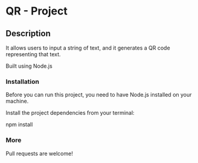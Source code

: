 # QR - Project

## Description

It allows users to input a string of text, and it generates a QR code representing that text. 

Built using Node.js

### Installation

Before you can run this project, you need to have Node.js installed on your machine. 

Install the project dependencies from your terminal:

npm install


### More

Pull requests are welcome!
